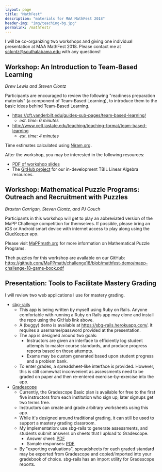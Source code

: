 ```yaml
---
layout: page
title: "MathFest"
description: "materials for MAA MathFest 2018"
header-img: "img/teaching-bg.jpg"
permalink: /mathfest/
---
```


I will be co-organizing two workshops and giving
one individual presentation at MAA MathFest 2018.
Please contact me at <sclontz@southalabama.edu> with any questions!

## Workshop: An Introduction to Team-Based Learning

*Drew Lewis and Steven Clontz*

Participants are encouraged to review the following "readiness preparation materials" 
(a component of Team-Based Learning), to introduce them to the basic
ideas behind Team-Based Learning.

- <https://cft.vanderbilt.edu/guides-sub-pages/team-based-learning/>
  - *est. time: 6 minutes*
- <http://www.celt.iastate.edu/teaching/teaching-format/team-based-learning>
  - *est. time: 4 minutes*

Time estimates calculated using [Niram.org](http://niram.org/read/).

After the workshop, you may be interested in the following resources:

- [PDF of workshop slides](/img/20180802/tbl-mathfest.pdf)
- The [GitHub project](https://github.com/StevenClontz/tbil-la) for our
  in-development
  TBIL Linear Algebra resources.

## Workshop: Mathematical Puzzle Programs: Outreach and Recruitment with Puzzles

*Braxton Carrigan, Steven Clontz, and PJ Couch*

Participants in this workshop will get to play an abbreviated version of the
MaPP Challenge competition for themselves. If possible, please bring
an iOS or Android smart device with internet access to play along using
the [ClueKeeper](http://cluekeeper.com) app.

Please visit [MaPPmath.org](http://mappmath.org) for more information
on Mathematical Puzzle Programs.

Theh puzzles for this workshop are available on our GitHub:
<https://github.com/MaPPmath/challenge18/blob/mathfest-demo/mapp-challenge-18-game-book.pdf>

## Presentation: Tools to Facilitate Mastery Grading 

I will review two web applications I use for mastery grading.

- [sbg-rails](https://github.com/stevenclontz/sbg-rails/)
  - This app is being written by myself using Ruby on Rails. Anyone comfortable
    with running a Ruby on Rails app may clone and install the repo
    using the GitHub link above.
  - A (buggy) demo is available at <https://sbg-rails.herokuapp.com/>.
    It requires a username/password provided at the presentation.
  - The app is designed around two goals:
    - Instructors are given an interface to efficiently log student attempts to
      master course standards, and produce progress reports based on those attempts.
    - Exams may be custom generated based upon student progress and a problem bank.
  - To enter grades, a spreadsheet-like interface is provided. However, this is
    still somewhat inconvenient as assessments need to be graded on paper
    and then re-entered exercise-by-exercise into the app.
- [Gradescope](https://gradescope.com/)
  - Currently, the Gradescope Basic plan is available for free to the first five instructors
    from each institution who sign up; later signups get two terms free.
  - Instructors can create and grade arbitrary worksheets using this app.
  - While it's designed around traditional grading, it can still be used
    to support a mastery grading classroom.
  - My implementation: use sbg-rails to generate assessments, and students submit
    answers on sheets that I upload to Gradescope.
    - Answer sheet: [PDF](/img/20180731/answer-template.pdf)
    - Sample responses: [PDF](/img/20180731/sample-solutions.pdf)
  - By "exporting evaluations", spreadsheets for each graded standard may be exported from
    Gradescope and copied/imported into your gradebook of choice. sbg-rails has
    an import utility for Gradescope reports.
